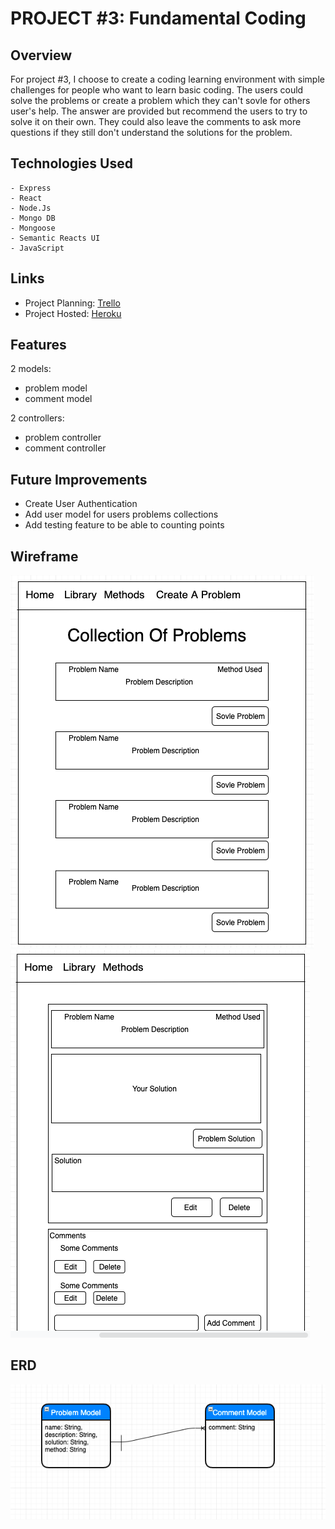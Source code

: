 # PROJECT #3: Fundamental Coding

## Overview
For project #3, I choose to create a coding learning environment with simple challenges for people who want to learn basic coding. The users could solve the problems or create a problem which they can't sovle for others user's help. The answer are provided but recommend the users to try to solve it on their own. They could also leave the comments to ask more questions if they still don't understand the solutions for the problem.
## Technologies Used
    - Express
    - React
    - Node.Js
    - Mongo DB
    - Mongoose
    - Semantic Reacts UI
    - JavaScript

## Links
- Project Planning:
<a href="https://trello.com/b/eUJNTdxM/fundamental-learning" target="_blank">Trello</a>
- Project Hosted:
<a href="https://fundamental-learning.herokuapp.com/" target="_blank">Heroku</a>

## Features
2 models:                           
- problem model           
- comment model 

2 controllers:   
- problem controller
- comment controller

## Future Improvements
- Create User Authentication
- Add user model for users problems collections
- Add testing feature to be able to counting points 

## Wireframe
![alt text](./client/src/images/Project3-HomePage.png "Wireframe Image")
![alt text](./client/src/images/Project3-SingleProblem.png "Wireframe Image")

## ERD
![alt text](./client/src/images/Project3-ERD.png "Wireframe Image")